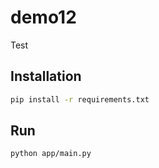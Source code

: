 # demo12

Test

## Installation
```bash
pip install -r requirements.txt
```

## Run
```bash
python app/main.py
```
